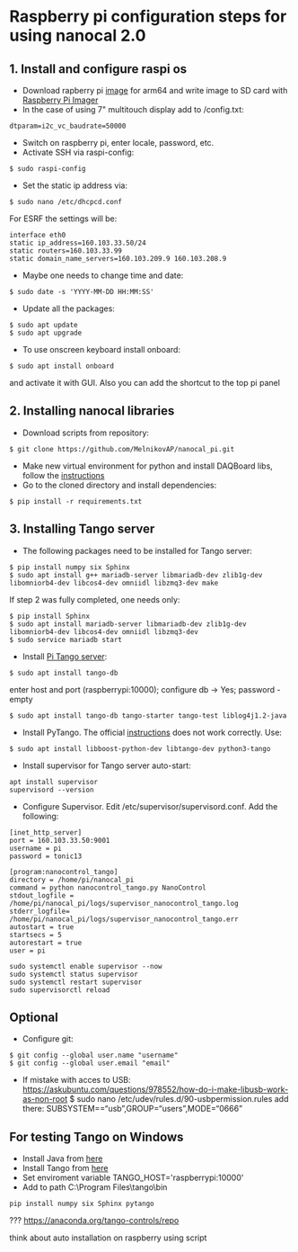 # Raspberry pi configuration steps for using nanocal 2.0


## 1. Install and configure raspi os

- Download rapberry pi [image](https://downloads.raspberrypi.org/raspios_arm64/images/) for arm64 and write image to SD card with [Raspberry Pi Imager](https://www.raspberrypi.com/software/)
- In the case of using 7" multitouch display add to /config.txt: 
```
dtparam=i2c_vc_baudrate=50000
```  
- Switch on raspberry pi, enter locale, password, etc.  
- Activate SSH via raspi-config:
```
$ sudo raspi-config
```
- Set the static ip address via: 
```
$ sudo nano /etc/dhcpcd.conf
```
For ESRF the settings will be: 
```
interface eth0
static ip_address=160.103.33.50/24
static routers=160.103.33.99
static domain_name_servers=160.103.209.9 160.103.208.9
```
- Maybe one needs to change time and date:  
```
$ sudo date -s 'YYYY-MM-DD HH:MM:SS'
```
- Update all the packages:
```
$ sudo apt update  
$ sudo apt upgrade
```
- To use onscreen keyboard install onboard: 
```
$ sudo apt install onboard
```
and activate it with GUI. Also you can add the shortcut to the top pi panel  

## 2. Installing nanocal libraries

- Download scripts from repository:
```
$ git clone https://github.com/MelnikovAP/nanocal_pi.git
```
- Make new virtual environment for python and install DAQBoard libs, follow the [instructions](https://github.com/MelnikovAP/nanocal_pi/blob/master/README.md)  
- Go to the cloned directory and install dependencies:
```
$ pip install -r requirements.txt
```

## 3. Installing Tango server

- The following packages need to be installed for Tango server:
```
$ pip install numpy six Sphinx
$ sudo apt install g++ mariadb-server libmariadb-dev zlib1g-dev libomniorb4-dev libcos4-dev omniidl libzmq3-dev make
```
If step 2 was fully completed, one needs only:  
```
$ pip install Sphinx
$ sudo apt install mariadb-server libmariadb-dev zlib1g-dev libomniorb4-dev libcos4-dev omniidl libzmq3-dev
$ sudo service mariadb start
```
- Install [Pi Tango server](https://tango-controls.readthedocs.io/en/latest/installation/tango-on-raspberry-pi.html):
``` 
$ sudo apt install tango-db
```
enter host and port (raspberrypi:10000); configure db -> Yes; password - empty
``` 
$ sudo apt install tango-db tango-starter tango-test liblog4j1.2-java  
```
- Install PyTango. The official [instructions](https://gitlab.com/tango-controls/pytango) does not work correctly. Use:
```
$ sudo apt install libboost-python-dev libtango-dev python3-tango
```
- Install supervisor for Tango server auto-start:  
```
apt install supervisor
supervisord --version
```
- Configure Supervisor. Edit /etc/supervisor/supervisord.conf. Add the following:  
```
[inet_http_server]
port = 160.103.33.50:9001
username = pi
password = tonic13

[program:nanocontrol_tango]
directory = /home/pi/nanocal_pi
command = python nanocontrol_tango.py NanoControl
stdout_logfile = /home/pi/nanocal_pi/logs/supervisor_nanocontrol_tango.log
stderr_logfile= /home/pi/nanocal_pi/logs/supervisor_nanocontrol_tango.err
autostart = true
startsecs = 5
autorestart = true
user = pi
```
```
sudo systemctl enable supervisor --now
sudo systemctl status supervisor
sudo systemctl restart supervisor
sudo supervisorctl reload
```

## Optional

- Configure git:
```
$ git config --global user.name "username"
$ git config --global user.email "email"
```

- If mistake with acces to USB:
https://askubuntu.com/questions/978552/how-do-i-make-libusb-work-as-non-root
$ sudo nano /etc/udev/rules.d/90-usbpermission.rules
add there: SUBSYSTEM==“usb”,GROUP=“users”,MODE=“0666”

## For testing Tango on Windows
- Install Java from [here](https://www.java.com/en/download/)  
- Install Tango from [here](https://www.tango-controls.org/downloads/)  
- Set enviroment variable TANGO_HOST='raspberrypi:10000'  
- Add to path C:\Program Files\tango\bin  
```
pip install numpy six Sphinx pytango 
```



???
https://anaconda.org/tango-controls/repo

think about auto installation on raspberry using script
